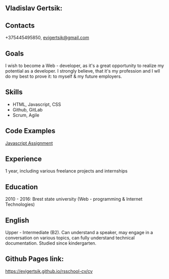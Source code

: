 ## Vladislav Gertsik:

## Contacts
+375445495850, evigertsik@gmail.com

## Goals
I wish to become a Web - developer, as it's a great opportunity to realize my potential as a developer. I strongly believe, that it's my profession and I wll do my best to prove it: to myself & my future employers.

## Skills
* HTML, Javascript, CSS
* Github, GitLab
* Scrum, Agile

## Code Examples
[Javascript Assignment](https://github.com/EviGertsik/latestCodeToShow)

## Experience

1 year, including various freelance projects and internships

## Education

2010 - 2016: Brest state university (Web - programming & Internet Technologies)

## English

Upper - Intermediate (B2). Can understand a speaker, may engage in a conversation on various topics, can fully understand technical documentation. Studied since kindergarten.

## Github Pages link:
https://evigertsik.github.io/rsschool-cv/cv
